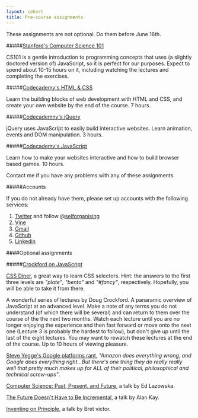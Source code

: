```yaml
---
layout: cohort
title: Pre-course assignments
---
```

These assignments are not optional. Do them before June 16th.

#####[Stanford's Computer Science 101](https://www.coursera.org/course/cs101)

CS101 is a gentle introduction to programming concepts that uses (a slightly doctored version of) JavaScript, so it is perfect for our purposes. Expect to spend about 10-15 hours on it, including watching the lectures and completing the exercises.

#####[Codecademy's HTML & CSS](http://www.codecademy.com/tracks/web)

Learn the building blocks of web development with HTML and CSS, and create your own website by the end of the course. 7 hours.

#####[Codecademny's jQuery](http://www.codecademy.com/tracks/jquery)

jQuery uses JavaScript to easily build interactive websites. Learn animation, events and DOM manipulation. 3 hours.

#####[Codecademy's JavaScript](http://www.codecademy.com/tracks/javascript)

Learn how to make your websites interactive and how to build browser based games. 10 hours.


Contact me if you have any problems with any of these assignments.

#####Accounts

If you do not already have them, please set up accounts with the following services:

1. [Twitter](https://twitter.com/) and follow [@selforganising](https://twitter.com/selforganising)
1. [Vine](https://vine.co/)
1. [Gmail](https://plus.google.com/)
1. [Github](https://github.com/)
1. [Linkedin](https://www.linkedin.com)

####Optional assignments

#####[Crockford on JavaScript](https://www.youtube.com/watch?v=JxAXlJEmNMg&list=PL7664379246A246CB)

[CSS Diner](http://flukeout.github.io/#), a great way to learn CSS selectors. Hint: the answers to the first three levels are *"plate"*, *"bento"* and *"#fancy"*, respectively. Hopefully, you will be able to take it from there. 

A wonderful series of lectures by Doug Crockford. A panaramic overview of JavaScript at an advanced level. Make a note of any terms you do not understand (of which there will be several) and can return to them over the course of the the next two months. Watch each lecture until you are no longer enjoying the experience and then fast forward or move onto the next one (Lecture 3 is probably the hardest to follow), but don't give up until the last of the eight lectures. You may want to rewatch these lectures at the end of the course. Up to 10 hours of viewing pleasure.

[Steve Yegge's Google platforms rant](https://plus.google.com/+RipRowan/posts/eVeouesvaVX), *"Amazon does everything wrong, and Google does everything right...But there's one thing they do really really well that pretty much makes up for ALL of their political, philosophical and technical screw-ups"*.

[Computer Science: Past, Present, and Future](http://youtu.be/5Tk09c0FQ3M), a talk by Ed Lazowska.

[The Future Doesn't Have to Be Incremental](http://youtu.be/gTAghAJcO1o), a talk by Alan Kay.

[Inventing on Principle](http://vimeo.com/36579366), a talk by Bret victor.

